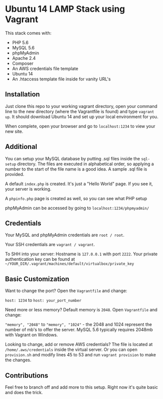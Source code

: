 # Ubuntu 14 LAMP Stack using Vagrant
This stack comes with:

- PHP 5.6
- MySQL 5.6
- phpMyAdmin
- Apache 2.4
- Composer
- An AWS credentials file template
- Ubuntu 14 
- An .htaccess template file inside for vanity URL's

## Installation
Just clone this repo to your working vagrant directory, open your command line to the new directory (where the Vagrantfile is found) and type `vagrant up`. It should download Ubuntu 14 and set up your local environment for you.

When complete, open your browser and go to `localhost:1234` to view your new site.

## Additional
You can setup your MySQL database by putting .sql files inside the `sql-setup` directory. The files are executed in alphabetical order, so applying a number to the start of the file name is a good idea. A sample .sql file is provided.

A default `index.php` is created. It's just a "Hello World" page. If you see it, your server is working.

A `phpinfo.php` page is created as well, so you can see what PHP setup

phpMyAdmin can be accessed by going to `localhost:1234/phpmyadmin/`

## Credentials
Your MySQL and phpMyAdmin credentials are `root / root`. 

Your SSH credentials are `vagrant / vagrant`. 

To SHH into your server: Hostname is `127.0.0.1` with port `2222`. Your private authentication key can be found at `~/YOUR_DIR/.vagrant/machines/default/virtualbox/private_key`

## Basic Customization
Want to change the port? Open the `Vagrantfile` and change:

`host: 1234` to `host: your_port_number`

Need more or less memory? Default memory is `2048`. Open `Vagrantfile` and change:

`"memory", "2048"` to `"memory", "1024"` - the 2048 and 1024 represent the number of mb's to offer the server. MySQL 5.6 typically requires 2048mb with Vagrant on Windows.

Looking to change, add or remove AWS credentials? The file is located at `/home/.aws/credentials` inside the virtual server. Or you can open `provision.sh` and modify lines 45 to 53 and run `vagrant provision` to make the changes.

## Contributions 
Feel free to branch off and add more to this setup. Right now it's quite basic and does the trick.
